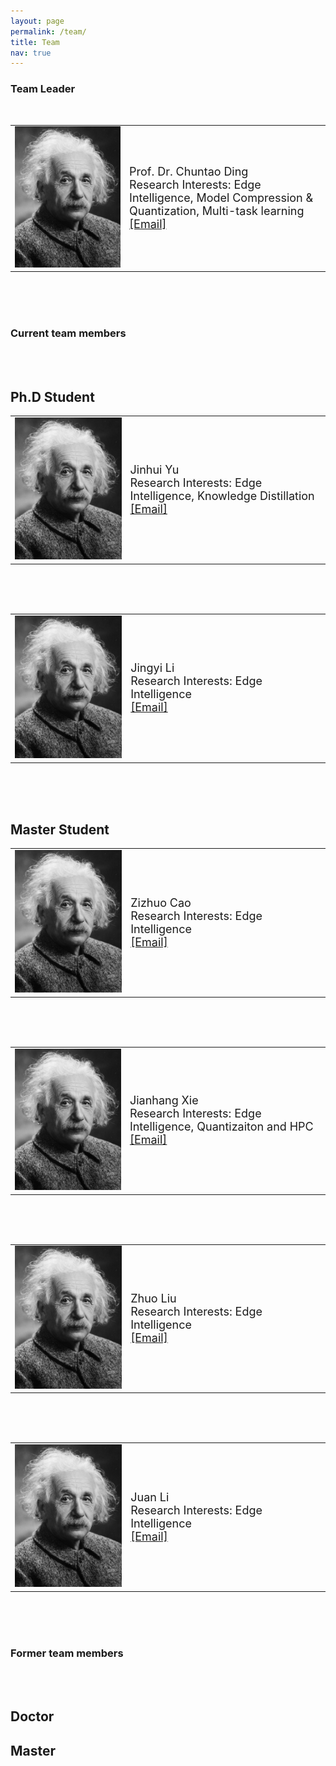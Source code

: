 ```yaml
---
layout: page
permalink: /team/
title: Team
nav: true
---
```


### Team Leader
<br>
	
<table  rules="none">
	<tr>
		<td width="250">
			<left>
			<img src="/assets/img/prof_pic.jpg" width=230/>
			</left>
		</td>
		<td width="400" >
			<left>
				<font size="4">Prof. Dr. Chuntao Ding <br/>
<!--                                     Director & PI <br/> -->
                                    Research Interests: Edge Intelligence, Model Compression & Quantization, Multi-task learning <br/>
									<a href="mailto:chuntaoding@163.com">[Email]   </a>
<!-- 									<a href="https://scholar.google.com/citations?hl=zh-CN&user=k4SdlbcAAAAJ">[Google Scholar]</a> -->
				</font> 
			</left>
		</td>
    </tr>
</table>
<br>
<br>
<br>

### Current team members
<br>
<br>

## Ph.D Student
<table  rules="none">
	<tr>
		<td width="250">
			<left>
			<img src="/assets/img/prof_pic.jpg" width=230/>
			</left>
		</td>
		<td width="400" >
			<left>
				<font size="4">Jinhui Yu <br/>
<!--                                     Director & PI <br/> -->
                                    Research Interests: Edge Intelligence, Knowledge Distillation <br/>
									<a href="mailto:chuntaoding@163.com">[Email]   </a>
<!-- 									<a href="https://scholar.google.com/citations?hl=zh-CN&user=k4SdlbcAAAAJ">[Google Scholar]</a> -->
				</font> 
			</left>
		</td>
    </tr>
</table>
<br>
<br>
<br>

<table  rules="none">
	<tr>
		<td width="250">
			<left>
			<img src="/assets/img/prof_pic.jpg" width=230/>
			</left>
		</td>
		<td width="400" >
			<left>
				<font size="4">Jingyi Li <br/>
<!--                                     Director & PI <br/> -->
                                    Research Interests: Edge Intelligence <br/>
									<a href="mailto:chuntaoding@163.com">[Email]   </a>
<!-- 									<a href="https://scholar.google.com/citations?hl=zh-CN&user=k4SdlbcAAAAJ">[Google Scholar]</a> -->
				</font> 
			</left>
		</td>
    </tr>
</table>
<br>
<br>
<br>

## Master Student
<table  rules="none">
	<tr>
		<td width="250">
			<left>
			<img src="/assets/img/prof_pic.jpg" width=230/>
			</left>
		</td>
		<td width="400" >
			<left>
				<font size="4">Zizhuo Cao <br/>
<!--                                     Director & PI <br/> -->
                                    Research Interests: Edge Intelligence <br/>
									<a href="mailto:chuntaoding@163.com">[Email]   </a>
<!-- 									<a href="https://scholar.google.com/citations?hl=zh-CN&user=k4SdlbcAAAAJ">[Google Scholar]</a> -->
				</font> 
			</left>
		</td>
    </tr>
</table>
<br>
<br>
<br>


<table  rules="none">
	<tr>
		<td width="250">
			<left>
			<img src="/assets/img/prof_pic.jpg" width=230/>
			</left>
		</td>
		<td width="400" >
			<left>
				<font size="4">Jianhang Xie <br/>
<!--                                     Director & PI <br/> -->
                                    Research Interests: Edge Intelligence, Quantizaiton and HPC <br/>
									<a href="mailto:chuntaoding@163.com">[Email]   </a>
<!-- 									<a href="https://scholar.google.com/citations?hl=zh-CN&user=k4SdlbcAAAAJ">[Google Scholar]</a> -->
				</font> 
			</left>
		</td>
    </tr>
</table>
<br>
<br>
<br>


<table  rules="none">
	<tr>
		<td width="250">
			<left>
			<img src="/assets/img/prof_pic.jpg" width=230/>
			</left>
		</td>
		<td width="400" >
			<left>
				<font size="4">Zhuo Liu<br/>
<!--                                     Director & PI <br/> -->
                                    Research Interests: Edge Intelligence <br/>
									<a href="mailto:chuntaoding@163.com">[Email]   </a>
<!-- 									<a href="https://scholar.google.com/citations?hl=zh-CN&user=k4SdlbcAAAAJ">[Google Scholar]</a> -->
				</font> 
			</left>
		</td>
    </tr>
</table>
<br>
<br>
<br>

<table  rules="none">
	<tr>
		<td width="250">
			<left>
			<img src="/assets/img/prof_pic.jpg" width=230/>
			</left>
		</td>
		<td width="400" >
			<left>
				<font size="4">Juan Li <br/>
<!--                                     Director & PI <br/> -->
                                    Research Interests: Edge Intelligence <br/>
									<a href="mailto:chuntaoding@163.com">[Email]   </a>
<!-- 									<a href="https://scholar.google.com/citations?hl=zh-CN&user=k4SdlbcAAAAJ">[Google Scholar]</a> -->
				</font> 
			</left>
		</td>
    </tr>
</table>
<br>
<br>
<br>


### Former team members
<br>
<br>

## Doctor

## Master
